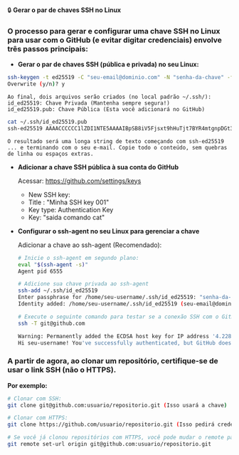 🔒 **Gerar o par de chaves SSH no Linux** 

### O processo para gerar e configurar uma chave SSH no Linux para usar com o GitHub (e evitar digitar credenciais) envolve três passos principais:

- **Gerar o par de chaves SSH (pública e privada) no seu Linux:**
```bash
ssh-keygen -t ed25519 -C "seu-email@dominio.com" -N "senha-da-chave" -f ~/.ssh/id_ed25519
Overwrite (y/n)? y
```
    Ao final, dois arquivos serão criados (no local padrão ~/.ssh/):
    id_ed25519: Chave Privada (Mantenha sempre segura!)
    id_ed25519.pub: Chave Pública (Esta você adicionará no GitHub)

```bash
cat ~/.ssh/id_ed25519.pub
ssh-ed25519 AAAACCCCCC1lZDI1NTE5AAAAIBpSB8iV5Fjsxt9hHuTjt7BYR4mtgnpDGt38ZzQP7fAx seu-email@dominio.com
```

    O resultado será uma longa string de texto começando com ssh-ed25519 ... e terminando com o seu e-mail. Copie todo o conteúdo, sem quebras de linha ou espaços extras.

- **Adicionar a chave SSH pública à sua conta do GitHub**

    Acessar: https://github.com/settings/keys
    + New SSH key: 
    + Title : "Minha SSH key 001"
    + Key type: Authentication Key
    + Key: "saida comando cat"


- **Configurar o ssh-agent no seu Linux para gerenciar a chave**
    
    Adicionar a chave ao ssh-agent (Recomendado):
    
    ```bash
    # Inicie o ssh-agent em segundo plano:
    eval "$(ssh-agent -s)"
    Agent pid 6555

    # Adicione sua chave privada ao ssh-agent
    ssh-add ~/.ssh/id_ed25519
    Enter passphrase for /home/seu-username/.ssh/id_ed25519: "senha-da-chave"
    Identity added: /home/seu-username/.ssh/id_ed25519 (seu-email@dominio.com)

    # Execute o seguinte comando para testar se a conexão SSH com o GitHub está funcionando:
    ssh -T git@github.com

    Warning: Permanently added the ECDSA host key for IP address '4.228.31.150' to the list of known hosts.
    Hi seu-username! You've successfully authenticated, but GitHub does not provide shell access.
    ```


### A partir de agora, ao clonar um repositório, certifique-se de usar o link SSH (não o HTTPS). 

**Por exemplo:**
```bash
# Clonar com SSH: 
git clone git@github.com:usuario/repositorio.git (Isso usará a chave)

# Clonar com HTTPS: 
git clone https://github.com/usuario/repositorio.git (Isso pedirá credenciais a menos que você tenha configurado outro método)

# Se você já clonou repositórios com HTTPS, você pode mudar o remote para usar SSH:
git remote set-url origin git@github.com:usuario/repositorio.git
```